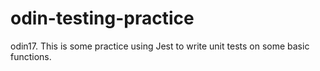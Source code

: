 # odin-testing-practice
odin17. This is some practice using Jest to write unit tests on some basic functions.
